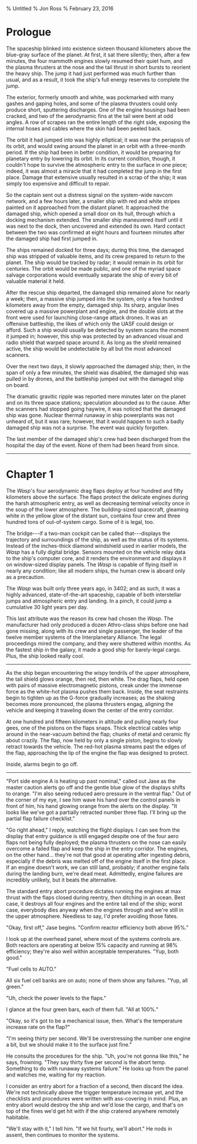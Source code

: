 % Untitled
% Jon Ross
% February 23, 2016

# Prologue

The spaceship blinked into existence sixteen thousand kilometers above
the blue-gray surface of the planet. At first, it sat there silently;
then, after a few minutes, the four mammoth engines slowly resumed
their quiet hum, and the plasma thrusters at the nose and the tail
thrust in short bursts to reorient the heavy ship. The jump it had
just performed was much further than usual, and as a result, it took
the ship's full energy reserves to complete the jump.

The exterior, formerly smooth and white, was pockmarked with many
gashes and gaping holes, and some of the plasma thrusters could only
produce short, sputtering discharges. One of the engine housings had
been cracked, and two of the aerodynamic fins at the tail were bent at
odd angles. A row of scrapes ran the entire length of the right side,
exposing the internal hoses and cables where the skin had been peeled
back.

The orbit it had jumped into was highly elliptical; it was near the
periapsis of its orbit, and would swing around the planet in an orbit
with a three-month period. If the ship had been in better condition,
it would be preparing for planetary entry by lowering its orbit. In
its current condition, though, it couldn't hope to survive the
atmospheric entry to the surface in one piece; indeed, it was almost a
miracle that it had completed the jump in the first place. Damage that
extensive usually resulted in a scrap of the ship; it was simply too
expensive and difficult to repair.

So the captain sent out a distress signal on the system-wide navcom
network, and a few hours later, a smaller ship with red and white
stripes painted on it approached from the distant planet. It
approached the damaged ship, which opened a small door on its hull,
through which a docking mechanism extended. The smaller ship
maneuvered itself until it was next to the dock, then uncovered and
extended its own. Hard contact between the two was confirmed at eight
hours and fourteen minutes after the damaged ship had first jumped in.

The ships remained docked for three days; during this time, the
damaged ship was stripped of valuable items, and its crew prepared to
return to the planet. The ship would be tracked by radar; it would
remain in its orbit for centuries. The orbit would be made public, and
one of the myriad space salvage corporations would eventually separate
the ship of every bit of valuable material it held.

After the rescue ship departed, the damaged ship remained alone for
nearly a week; then, a massive ship jumped into the system, only a few
hundred kilometers away from the empty, damaged ship. Its sharp,
angular lines covered up a massive powerplant and engine, and the
double slots at the front were used for launching close-range attack
drones. It was an offensive battleship, the likes of which only the
UASF could design or afford. Such a ship would usually be detected by
system scans the moment it jumped in; however, this ship was protected
by an advanced visual and radio shield that warped space around it. As
long as the shield remained active, the ship would be undetectable by
all but the most advanced scanners.

Over the next two days, it slowly approached the damaged ship; then,
in the span of only a few minutes, the shield was disabled, the
damaged ship was pulled in by drones, and the battleship jumped out
with the damaged ship on board.

The dramatic gravitic ripple was reported mere minutes later on the planet
and on its three space stations; speculation abounded as to the
cause. After the scanners had stopped going haywire, it was noticed
that the damaged ship was gone. Nuclear thermal runaway in ship
powerplants was not unheard of, but it was rare; however, that it
would happen to such a badly damaged ship was not a surprise. The
event was quickly forgotten.

The last member of the damaged ship's crew had been discharged from
the hospital the day of the event. None of them had been heard from
since.

***

# Chapter 1

The _Wasp_'s four aerodynamic drag flaps deploy at four hundred and
fifty kilometers above the surface. The flaps protect the delicate
engines during the harsh atmospheric entry, as well as decreasing
terminal velocity once in the soup of the lower atmosphere. The
building-sized spacecraft, gleaming white in the yellow glow of the
distant sun, contains four crew and three hundred tons of
out-of-system cargo. Some of it is legal, too.

The bridge---if a two-man cockpit can be called that---displays the
trajectory and surroundings of the ship, as well as the status of its
systems. Instead of the inches-thick diamond windshield used in
earlier models, the _Wasp_ has a fully digital bridge. Sensors mounted
on the vehicle relay data to the ship's computer core, and it renders
the environment and displays it on window-sized display panels. The
_Wasp_ is capable of flying itself in nearly any condition; like all
modern ships, the human crew is aboard only as a precaution.

The _Wasp_ was built only three years ago, in 3402; and as such, it
was a highly advanced, state-of-the-art spaceship, capable of both
interstellar jumps and atmospheric entry and landing. In a pinch, it
could jump a cumulative 30 light years per day.

This last attribute was the reason its crew had chosen the _Wasp_. The
manufacturer had only produced a dozen Athro-class ships before one
had gone missing, along with its crew and single passenger, the leader
of the twelve member systems of the Interplanetary Alliance. The legal
proceedings mired the company, and they were shuttered within
months. As the fastest ship in the galaxy, it made a good ship for
barely-legal cargo. Plus, the ship looked really cool.

***

As the ship began encountering the wispy tendrils of the upper
atmosphere, the tail shield glows orange, then red, then white. The
drag flaps, held open with pairs of massive electromagnetic pistons,
creak under the immense force as the white-hot plasma pushes them
back. Inside, the seat restraints begin to tighten up as the G-force
gradually increases; as the shaking becomes more pronounced, the plasma
thrusters engag, aligning the vehicle and keeping it traveling down
the center of the entry corridor.

At one hundred and fifteen kilometers in altitude and pulling nearly
four gees, one of the pistons on the flaps snaps. Thick electrical
cables whip around in the near-vacuum behind the flap; chunks of metal
and ceramic fly about crazily. The flap, now held by only a single
piston, begins to slowly retract towards the vehicle. The red-hot
plasma streams past the edges of the flap, approaching the lip of the
engine the flap was designed to protect.

Inside, alarms begin to go off.

***

"Port side engine A is heating up past nominal," called out Jase as the
master caution alerts go off and the gentle blue glow of the displays
shifts to orange. "I'm also seeing reduced aero pressure in the
ventral flap." Out of the corner of my eye, I see him wave his hand
over the control panels in front of him, his hand glowing orange from
the alerts on the display. "It looks like we've got a partially
retracted number three flap. I'll bring up the partial flap failure
checklist."

"Go right ahead," I reply, watching the flight displays. I can see
from the display that entry guidance is still engaged despite one of
the four aero flaps not being fully deployed; the plasma thrusters on
the nose can easily overcome a failed flap and keep the ship in the
entry corridor. The engines, on the other hand... they're not that
good at operating after ingesting debris, especially if the debris was
melted off of the engine itself in the first place. If an engine
doesn't work, we can still land, probably; if another engine fails
during the landing burn, we're dead meat. Admittedly, engine failures
are incredibly unlikely, but it beats the alternative.

The standard entry abort procedure dictates running the engines at max
thrust with the flaps closed during reentry, then ditching in an
ocean. Best case, it destroys all four engines and the entire tail end
of the ship; worst case, everybody dies anyway when the engines
through and we're still in the upper atmosphere. Needless to say, I'd
prefer avoiding those fates.

"Okay, first off," Jase begins. "Confirm reactor efficiency both above 95%."

I look up at the overhead panel, where most of the systems controls
are. Both reactors are operating at below 15% capacity and running at
98% efficiency; they're also well within acceptable
temperatures. "Yup, both good."

"Fuel cells to AUTO."

All six fuel cell banks are on auto; none of them show any
failures. "Yup, all green."

"Uh, check the power levels to the flaps."

I glance at the four green bars, each of them full. "All at 100%."

"Okay, so it's got to be a mechanical issue, then. What's the
temperature increase rate on the flap?"

"I'm seeing thirty per second. We'll be overstressing the number one
engine a bit, but we should make it to the surface just fine."

He consults the procedures for the ship. "Uh, you're not gonna like
this," he says, frowning. "They say thirty five per second is the
abort temp. Something to do with runaway systems failure." He looks up
from the panel and watches me, waiting for my reaction.

I consider an entry abort for a fraction of a second, then discard the
idea. We're not technically above the trigger temperature increase
yet, and the checklists and procedures were written with ass-covering
in mind. Plus, an entry abort would destroy the ship and we'd lose the
cargo, and that's on top of the fines we'd get hit with if the ship
cratered anywhere remotely habitable.

"We'll stay with it," I tell him. "If we hit fourty, we'll abort." He
nods in assent, then continues to monitor the systems.
